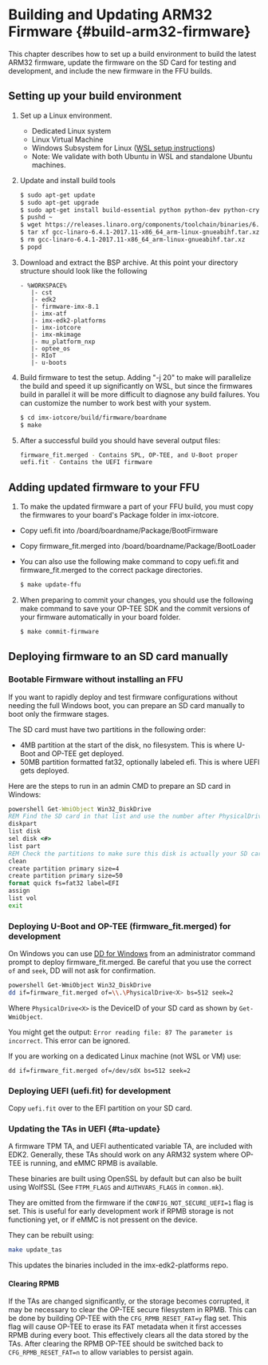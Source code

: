Building and Updating ARM32 Firmware {#build-arm32-firmware}
==============

This chapter describes how to set up a build environment to build the latest ARM32 firmware, update the firmware on the SD Card for testing and development, and include the new firmware in the FFU builds.

## Setting up your build environment

1) Set up a Linux environment.
    * Dedicated Linux system
    * Linux Virtual Machine
    * Windows Subsystem for Linux ([WSL setup instructions](https://docs.microsoft.com/en-us/windows/wsl/install-win10))
    * Note: We validate with both Ubuntu in WSL and standalone Ubuntu machines.

2) Update and install build tools
    
    ```bash
    $ sudo apt-get update
    $ sudo apt-get upgrade
    $ sudo apt-get install build-essential python python-dev python-crypto python-wand device-tree-compiler bison flex swig iasl uuid-dev wget git bc libssl-dev python3-setuptools python3 python3-pyelftools
    $ pushd ~
    $ wget https://releases.linaro.org/components/toolchain/binaries/6.4-2017.11/arm-linux-gnueabihf/gcc-linaro-6.4.1-2017.11-x86_64_arm-linux-gnueabihf.tar.xz
    $ tar xf gcc-linaro-6.4.1-2017.11-x86_64_arm-linux-gnueabihf.tar.xz
    $ rm gcc-linaro-6.4.1-2017.11-x86_64_arm-linux-gnueabihf.tar.xz
    $ popd
    ```

3) Download and extract the BSP archive. At this point your directory structure should look like the following

    ```
    - %WORKSPACE%
       |- cst
       |- edk2
       |- firmware-imx-8.1
       |- imx-atf
       |- imx-edk2-platforms
       |- imx-iotcore
       |- imx-mkimage
       |- mu_platform_nxp
       |- optee_os
       |- RIoT
       |- u-boots
      ```

4) Build firmware to test the setup. Adding "-j 20" to make will parallelize the build and speed it up significantly on WSL, but since the firmwares build in parallel it will be more difficult to diagnose any build failures. You can customize the number to work best with your system.

    ```bash
    $ cd imx-iotcore/build/firmware/boardname
    $ make
    ```

5) After a successful build you should have several output files:

    ```bash
    firmware_fit.merged - Contains SPL, OP-TEE, and U-Boot proper
    uefi.fit - Contains the UEFI firmware
    ```

## Adding updated firmware to your FFU
1) To make the updated firmware a part of your FFU build, you must copy the firmwares to your board's Package folder in imx-iotcore.
 * Copy uefi.fit into /board/boardname/Package/BootFirmware
 * Copy firmware_fit.merged into /board/boardname/Package/BootLoader
 * You can also use the following make command to copy uefi.fit and firmware_fit.merged to the correct package directories. 
    
    ```bash
    $ make update-ffu
    ```

2) When preparing to commit your changes, you should use the following make command to save your OP-TEE SDK and the commit versions of your firmware automatically in your board folder.

    ```bash
    $ make commit-firmware
    ```

## Deploying firmware to an SD card manually

### Bootable Firmware without installing an FFU
If you want to rapidly deploy and test firmware configurations without needing the full Windows boot, you can prepare an SD card manually to boot only the firmware stages.

The SD card must have two partitions in the following order:
* 4MB partition at the start of the disk, no filesystem. This is where U-Boot and OP-TEE get deployed.
* 50MB partition formatted fat32, optionally labeled efi. This is where UEFI gets deployed.

Here are the steps to run in an admin CMD to prepare an SD card in Windows:

  ```bat
  powershell Get-WmiObject Win32_DiskDrive
  REM Find the SD card in that list and use the number after PhysicalDrive as your disk number.
  diskpart
  list disk
  sel disk <#>
  list part
  REM Check the partitions to make sure this disk is actually your SD card.
  clean
  create partition primary size=4
  create partition primary size=50
  format quick fs=fat32 label=EFI
  assign
  list vol
  exit
  ```

### Deploying U-Boot and OP-TEE (firmware_fit.merged) for development
  On Windows you can use [DD for Windows](http://www.chrysocome.net/dd) from an administrator command prompt to deploy firmware_fit.merged.
  Be careful that you use the correct `of` and `seek`, DD will not ask for confirmation.

  ```bash
  powershell Get-WmiObject Win32_DiskDrive
  dd if=firmware_fit.merged of=\\.\PhysicalDrive<X> bs=512 seek=2
  ```
  Where `PhysicalDrive<X>` is the DeviceID of your SD card as shown by `Get-WmiObject`.

You might get the output: `Error reading file: 87 The parameter is incorrect`. This error can be ignored.

If you are working on a dedicated Linux machine (not WSL or VM) use:
```
dd if=firmware_fit.merged of=/dev/sdX bs=512 seek=2
```

### Deploying UEFI (uefi.fit) for development
Copy `uefi.fit` over to the EFI partition on your SD card.

### Updating the TAs in UEFI {#ta-update}
A firmware TPM TA, and UEFI authenticated variable TA, are included with EDK2. Generally, these TAs should work on any ARM32 system where OP-TEE is running, and eMMC RPMB is available.

These binaries are built using OpenSSL by default but can also be built using WolfSSL (See `FTPM_FLAGS` and `AUTHVARS_FLAGS` in `common.mk`).

They are omitted from the firmware if the `CONFIG_NOT_SECURE_UEFI=1` flag is set. This is useful for early development work if RPMB storage is not functioning yet, or if eMMC is not pressent on the device.

They can be rebuilt using:

```bash
make update_tas
```
This updates the binaries included in the imx-edk2-platforms repo.
#### Clearing RPMB
If the TAs are changed significantly, or the storage becomes corrupted, it may be necessary to clear the OP-TEE secure filesystem in RPMB. This can be done by building OP-TEE with the `CFG_RPMB_RESET_FAT=y` flag set. This flag will cause OP-TEE to erase its FAT metadata when it first accesses RPMB during every boot. This effectively clears all the data stored by the TAs. After clearing the RPMB OP-TEE should be switched back to `CFG_RPMB_RESET_FAT=n` to allow variables to persist again.
